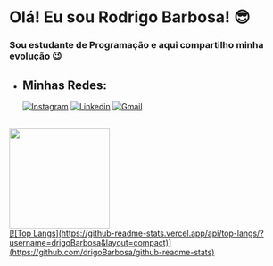 
# **Olá! Eu sou Rodrigo Barbosa!** 😎
 ### Sou estudante de Programação e aqui compartilho minha evolução 😉
-  ##  **Minhas Redes:**

     [![Instagram](https://img.shields.io/badge/Instagram-ff2e00?style=for-the-badge&logo=instagram&logoColor=white)](https://www.instagram.com/rodrigo.barb0sa/) 
     [![Linkedin](https://img.shields.io/badge/LinkedIn-0077B5?style=for-the-badge&logo=linkedin&logoColor=white)](https://www.linkedin.com/in/rodrigoo-barbosaa/)
     [![Gmail](https://img.shields.io/badge/Gmail-D14836?style=for-the-badge&logo=gmail&logoColor=white)](mailto:rodrigobs8157@gmail.com)


 <br>
<div align="">
  <a href="https://github.com/drigoBarbosa">
  <img height="180em" src="https://github-readme-stats.vercel.app/api?username=drigoBarbosa&show_icons=true&theme=chartreuse-dark&include_all_commits=true&count_private=true"/>
</div>
[![Top Langs](https://github-readme-stats.vercel.app/api/top-langs/?username=drigoBarbosa&layout=compact)](https://github.com/drigoBarbosa/github-readme-stats)

